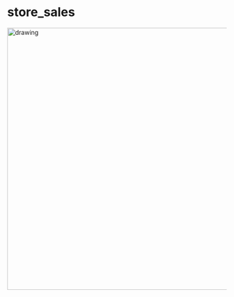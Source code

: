 # store_sales

<img src="https://www.artefact.com//wp-content/uploads/2021/08/GettyImages-1295864156-1200x675.jpg" alt="drawing" width="600"/>
